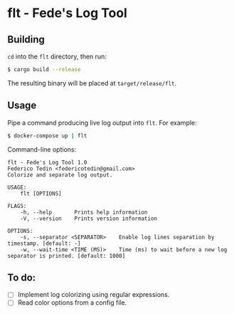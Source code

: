 # flt - Fede's Log Tool

## Building
`cd` into the `flt` directory, then run:
```bash
$ cargo build --release
```

The resulting binary will be placed at `target/release/flt`.

## Usage

Pipe a command producing live log output into `flt`. For example:
```bash
$ docker-compose up | flt
```

Command-line options:
```
flt - Fede's Log Tool 1.0
Federico Tedin <federicotedin@gmail.com>
Colorize and separate log output.

USAGE:
    flt [OPTIONS]

FLAGS:
    -h, --help       Prints help information
    -V, --version    Prints version information

OPTIONS:
    -s, --separator <SEPARATOR>    Enable log lines separation by timestamp. [default: -]
    -w, --wait-time <TIME (MS)>    Time (ms) to wait before a new log separator is printed. [default: 1000]
```

## To do:
- [ ] Implement log colorizing using regular expressions.
- [ ] Read color options from a config file.
